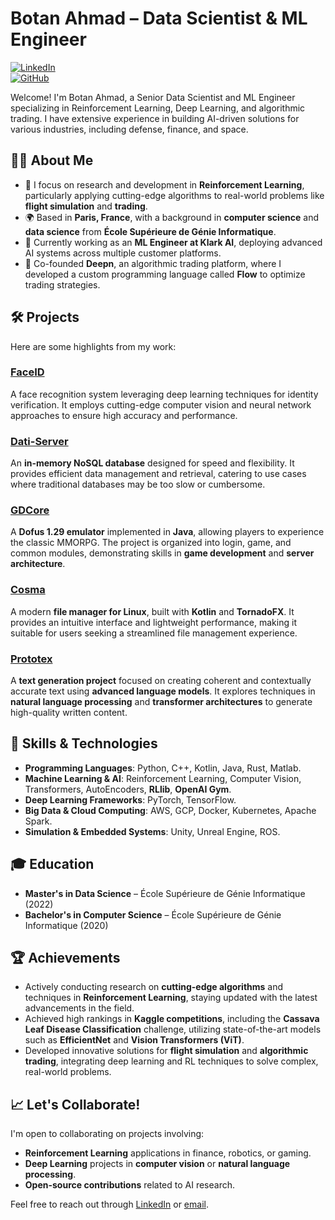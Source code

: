 # Botan Ahmad – Data Scientist & ML Engineer  
[![LinkedIn](https://img.shields.io/badge/LinkedIn-Botan%20Ahmad-blue)](https://www.linkedin.com/in/botan-amd/)  
[![GitHub](https://img.shields.io/badge/GitHub-BotanAtomic-black)](https://github.com/BotanAtomic/)  

Welcome! I'm Botan Ahmad, a Senior Data Scientist and ML Engineer specializing in Reinforcement Learning, Deep Learning, and algorithmic trading. I have extensive experience in building AI-driven solutions for various industries, including defense, finance, and space.

## 👨‍💻 About Me
- 🔬 I focus on research and development in **Reinforcement Learning**, particularly applying cutting-edge algorithms to real-world problems like **flight simulation** and **trading**.
- 🌍 Based in **Paris, France**, with a background in **computer science** and **data science** from **École Supérieure de Génie Informatique**.
- 🏢 Currently working as an **ML Engineer at Klark AI**, deploying advanced AI systems across multiple customer platforms.
- 🚀 Co-founded **Deepn**, an algorithmic trading platform, where I developed a custom programming language called **Flow** to optimize trading strategies.

## 🛠️ Projects
Here are some highlights from my work:

### [FaceID](https://github.com/BotanAtomic/FaceID)
A face recognition system leveraging deep learning techniques for identity verification. It employs cutting-edge computer vision and neural network approaches to ensure high accuracy and performance.

### [Dati-Server](https://github.com/BotanAtomic/Dati-Server)
An **in-memory NoSQL database** designed for speed and flexibility. It provides efficient data management and retrieval, catering to use cases where traditional databases may be too slow or cumbersome.

### [GDCore](https://github.com/BotanAtomic/GDCore)
A **Dofus 1.29 emulator** implemented in **Java**, allowing players to experience the classic MMORPG. The project is organized into login, game, and common modules, demonstrating skills in **game development** and **server architecture**.

### [Cosma](https://github.com/BotanAtomic/Cosma)
A modern **file manager for Linux**, built with **Kotlin** and **TornadoFX**. It provides an intuitive interface and lightweight performance, making it suitable for users seeking a streamlined file management experience.

### [Prototex](https://github.com/BotanAtomic/Prototex)
A **text generation project** focused on creating coherent and contextually accurate text using **advanced language models**. It explores techniques in **natural language processing** and **transformer architectures** to generate high-quality written content.

## 🧠 Skills & Technologies
- **Programming Languages**: Python, C++, Kotlin, Java, Rust, Matlab.
- **Machine Learning & AI**: Reinforcement Learning, Computer Vision, Transformers, AutoEncoders, **RLlib**, **OpenAI Gym**.
- **Deep Learning Frameworks**: PyTorch, TensorFlow.
- **Big Data & Cloud Computing**: AWS, GCP, Docker, Kubernetes, Apache Spark.
- **Simulation & Embedded Systems**: Unity, Unreal Engine, ROS.

## 🎓 Education
- **Master's in Data Science** – École Supérieure de Génie Informatique (2022)
- **Bachelor's in Computer Science** – École Supérieure de Génie Informatique (2020)

## 🏆 Achievements
- Actively conducting research on **cutting-edge algorithms** and techniques in **Reinforcement Learning**, staying updated with the latest advancements in the field.
- Achieved high rankings in **Kaggle competitions**, including the **Cassava Leaf Disease Classification** challenge, utilizing state-of-the-art models such as **EfficientNet** and **Vision Transformers (ViT)**.
- Developed innovative solutions for **flight simulation** and **algorithmic trading**, integrating deep learning and RL techniques to solve complex, real-world problems.

## 📈 Let's Collaborate!
I'm open to collaborating on projects involving:
- **Reinforcement Learning** applications in finance, robotics, or gaming.
- **Deep Learning** projects in **computer vision** or **natural language processing**.
- **Open-source contributions** related to AI research.

Feel free to reach out through [LinkedIn](https://www.linkedin.com/in/botan-amd/) or [email](mailto:contact@botan.dev).
